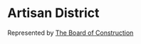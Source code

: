 # Artisan District

Represented by [The Board of Construction](../../People/The%20Board%20of%20Construction/index.md)
